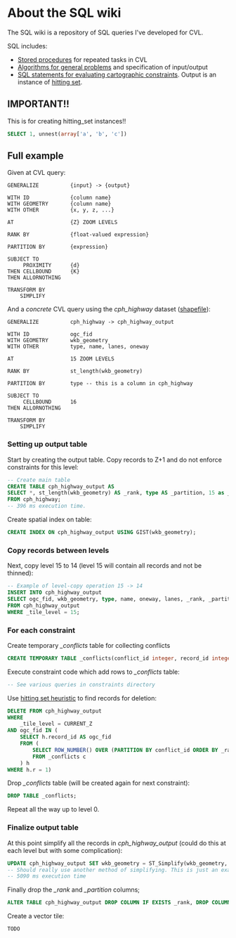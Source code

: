 # About the SQL wiki

The SQL wiki is a repository of SQL queries I've developed for CVL.

SQL includes:

* [Stored procedures](stored_procedures) for repeated tasks in CVL
* [Algorithms for general problems](algorithms) and specification of input/output
* [SQL statements for evaluating cartographic constraints](constraint_evaluation). Output is an instance of [hitting set](algorithms/hitting_set.md).


## IMPORTANT!!

This is for creating hitting_set instances!!

```sql
SELECT 1, unnest(array['a', 'b', 'c'])
```

## Full example

Given at CVL query:

```cvl
GENERALIZE 			{input} -> {output} 

WITH ID 			{column name}
WITH GEOMETRY		{column name}
WITH OTHER			{x, y, z, ...}

AT  				{Z} ZOOM LEVELS

RANK BY 			{float-valued expression}

PARTITION BY 		{expression}

SUBJECT TO 
	 PROXIMITY 		{d} 
THEN CELLBOUND 		{K} 
THEN ALLORNOTHING 

TRANSFORM BY
	SIMPLIFY 
```

And a *concrete* CVL query using the *cph_highway* dataset ([shapefile](http://skipperkongen.dk/geodata/cph_highway.zip)):

```cvl
GENERALIZE 			cph_highway -> cph_highway_output 

WITH ID 			ogc_fid
WITH GEOMETRY		wkb_geometry
WITH OTHER			type, name, lanes, oneway

AT  				15 ZOOM LEVELS

RANK BY 			st_length(wkb_geometry)

PARTITION BY 		type -- this is a column in cph_highway

SUBJECT TO 
	 CELLBOUND 		16
THEN ALLORNOTHING 

TRANSFORM BY
	SIMPLIFY 
```

### Setting up output table

Start by creating the output table. Copy records to Z+1 and do not enforce constraints for this level:

```sql
-- Create main table
CREATE TABLE cph_highway_output AS
SELECT *, st_length(wkb_geometry) AS _rank, type AS _partition, 15 as _tile_level
FROM cph_highway;
-- 396 ms execution time.
```

Create spatial index on table:

```sql
CREATE INDEX ON cph_highway_output USING GIST(wkb_geometry);
```

### Copy records between levels

Next, copy level 15 to 14 (level 15 will contain all records and not be thinned):

```sql
-- Example of level-copy operation 15 -> 14
INSERT INTO cph_highway_output
SELECT ogc_fid, wkb_geometry, type, name, oneway, lanes, _rank, _partition, 14 as _tile_level
FROM cph_highway_output
WHERE _tile_level = 15;
```

### For each constraint

Create temporary *_conflicts* table for collecting conflicts

```sql
CREATE TEMPORARY TABLE _conflicts(conflict_id integer, record_id integer, _rank float);
```

Execute constraint code which add rows to *_conflicts* table:

```sql
-- See various queries in constraints directory
```

Use [hitting set heuristic](algorithms/hitting_set.md) to find records for deletion:

```sql
DELETE FROM cph_highway_output 
WHERE 
	_tile_level = CURRENT_Z
AND ogc_fid IN (
	SELECT h.record_id AS ogc_fid 
	FROM (
		SELECT ROW_NUMBER() OVER (PARTITION BY conflict_id ORDER BY _rank) AS r, c.record_id
    	FROM _conflicts c
	) h
WHERE h.r = 1)
```

Drop *_conflicts* table (will be created again for next constraint):

```sql
DROP TABLE _conflicts;
```

Repeat all the way up to level 0. 

### Finalize output table

At this point simplify all the records in *cph_highway_output* (could do this at each level but with some complication):

```sql
UPDATE cph_highway_output SET wkb_geometry = ST_Simplify(wkb_geometry, ST_ResZ(_tile_level, 256)/2)
-- Should really use another method of simplifying. This is just an example.
-- 5090 ms execution time
```

Finally drop the *_rank* and *_partition* columns;

```sql
ALTER TABLE cph_highway_output DROP COLUMN IF EXISTS _rank, DROP COLUMN IF EXISTS _partition;
```

Create a vector tile:

```sql
TODO
```




